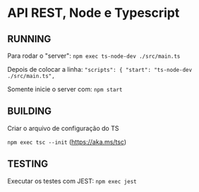 # API REST, Node e Typescript

## RUNNING

Para rodar o "server":
`npm exec ts-node-dev ./src/main.ts`

Depois de colocar a linha:
`"scripts": { "start": "ts-node-dev ./src/main.ts",`

Somente inicie o server com: `npm start`

## BUILDING

Criar o arquivo de configuração do TS

`npm exec tsc --init` (https://aka.ms/tsc)

<!-- Tive que gerar o arquivo na mão pois não criou com --init -->


## TESTING

Executar os testes com JEST:
`npm exec jest`
